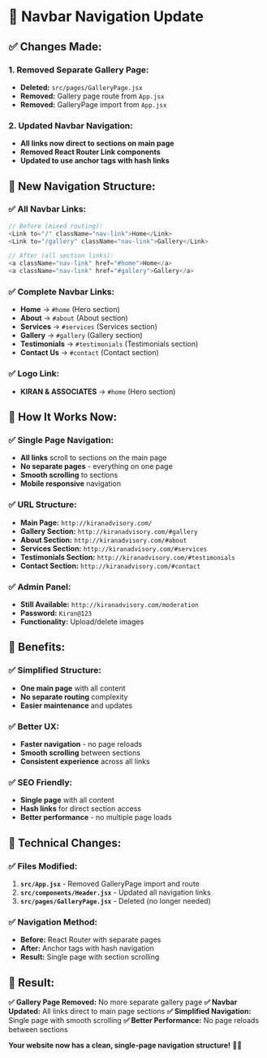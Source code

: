 # 🧭 Navbar Navigation Update

## ✅ **Changes Made:**

### **1. Removed Separate Gallery Page:**
- **Deleted:** `src/pages/GalleryPage.jsx`
- **Removed:** Gallery page route from `App.jsx`
- **Removed:** GalleryPage import from `App.jsx`

### **2. Updated Navbar Navigation:**
- **All links now direct to sections on main page**
- **Removed React Router Link components**
- **Updated to use anchor tags with hash links**

## 🎯 **New Navigation Structure:**

### **✅ All Navbar Links:**
```javascript
// Before (mixed routing):
<Link to="/" className="nav-link">Home</Link>
<Link to="/gallery" className="nav-link">Gallery</Link>

// After (all section links):
<a className="nav-link" href="#home">Home</a>
<a className="nav-link" href="#gallery">Gallery</a>
```

### **✅ Complete Navbar Links:**
- **Home** → `#home` (Hero section)
- **About** → `#about` (About section)
- **Services** → `#services` (Services section)
- **Gallery** → `#gallery` (Gallery section)
- **Testimonials** → `#testimonials` (Testimonials section)
- **Contact Us** → `#contact` (Contact section)

### **✅ Logo Link:**
- **KIRAN & ASSOCIATES** → `#home` (Hero section)

## 🚀 **How It Works Now:**

### **✅ Single Page Navigation:**
- **All links** scroll to sections on the main page
- **No separate pages** - everything on one page
- **Smooth scrolling** to sections
- **Mobile responsive** navigation

### **✅ URL Structure:**
- **Main Page:** `http://kiranadvisory.com/`
- **Gallery Section:** `http://kiranadvisory.com/#gallery`
- **About Section:** `http://kiranadvisory.com/#about`
- **Services Section:** `http://kiranadvisory.com/#services`
- **Testimonials Section:** `http://kiranadvisory.com/#testimonials`
- **Contact Section:** `http://kiranadvisory.com/#contact`

### **✅ Admin Panel:**
- **Still Available:** `http://kiranadvisory.com/moderation`
- **Password:** `Kiran@123`
- **Functionality:** Upload/delete images

## 🎉 **Benefits:**

### **✅ Simplified Structure:**
- **One main page** with all content
- **No separate routing** complexity
- **Easier maintenance** and updates

### **✅ Better UX:**
- **Faster navigation** - no page reloads
- **Smooth scrolling** between sections
- **Consistent experience** across all links

### **✅ SEO Friendly:**
- **Single page** with all content
- **Hash links** for direct section access
- **Better performance** - no multiple page loads

## 🔧 **Technical Changes:**

### **✅ Files Modified:**
1. **`src/App.jsx`** - Removed GalleryPage import and route
2. **`src/components/Header.jsx`** - Updated all navigation links
3. **`src/pages/GalleryPage.jsx`** - Deleted (no longer needed)

### **✅ Navigation Method:**
- **Before:** React Router with separate pages
- **After:** Anchor tags with hash navigation
- **Result:** Single page with section scrolling

## 🎯 **Result:**

**✅ Gallery Page Removed:** No more separate gallery page
**✅ Navbar Updated:** All links direct to main page sections
**✅ Simplified Navigation:** Single page with smooth scrolling
**✅ Better Performance:** No page reloads between sections

**Your website now has a clean, single-page navigation structure!** 🎨✨
